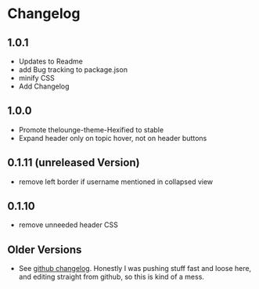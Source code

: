 # Changelog

## 1.0.1

* Updates to Readme
* add Bug tracking to package.json
* minify CSS
* Add Changelog

## 1.0.0

* Promote thelounge-theme-Hexified to stable
* Expand header only on topic hover, not on header buttons

## 0.1.11 (unreleased Version)

* remove left border if username mentioned in collapsed view

## 0.1.10

* remove unneeded header CSS

## Older Versions

* See [github changelog](https://github.com/pattems/thelounge-theme-hexified/commits/master).
Honestly I was pushing stuff fast and loose here, and editing straight from github, so this is kind of a mess.